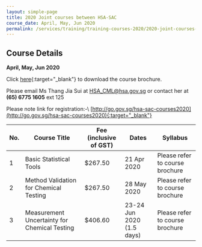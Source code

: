 ```yaml
---
layout: simple-page
title: 2020 Joint courses between HSA-SAC
course_date: April, May, Jun 2020
permalink: /services/training/training-courses-2020/2020-joint-courses-between-hsa-sac
---
```


## Course Details
**April, May, Jun 2020**

Click [here](/files/training/Course-brochure-2020-MV-MU-BS.pdf){:target="_blank"} to download the course brochure.
 
Please email Ms Thang Jia Sui at <HSA_CML@hsa.gov.sg> or contact her at **(65) 6775 1605** ext 125


Please note link for registration:-\\
[http://go.gov.sg/hsa-sac-courses2020](http://go.gov.sg/hsa-sac-courses2020){:target="_blank"}


| No. | Course Title | Fee (inclusive of GST) |  Dates | Syllabus |
|-----|--------------|------------------------|--------|----------|
| 1 | Basic Statistical Tools | $267.50 | 21 Apr 2020 | Please refer to course brochure |
| 2 | Method Validation for Chemical Testing | $267.50 | 28 May 2020 | Please refer to course brochure |
| 3 | Measurement Uncertainty for Chemical Testing | $406.60 | 23-24 Jun 2020 (1.5 days) | Please refer to course brochure |


